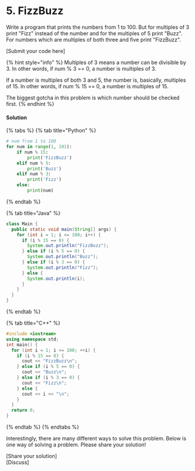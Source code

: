 # 5. FizzBuzz

Write a program that prints the numbers from 1 to 100. But for multiples of 3 print "Fizz" instead of the number and for the multiples of 5 print "Buzz". For numbers which are multiples of both three and five print "FizzBuzz".

\[Submit your code here\]

{% hint style="info" %}
Multiples of 3 means a number can be divisible by 3. In other words, if num % 3 == 0, a number is multiples of 3.

If a number is multiples of both 3 and 5, the number is, basically, multiples of 15. In other words, if num % 15 == 0, a number is multiples of 15.

The biggest gotcha in this problem is which number should be checked first.
{% endhint %}

#### Solution

{% tabs %}
{% tab title="Python" %}
```python
# num from 1 to 100
for num in range(1, 101):
    if num % 15:
        print('FizzBuzz')
    elif num % 5:
        print('Buzz')
    elif num % 3:
        print('Fizz')
    else:
        print(num)
```
{% endtab %}

{% tab title="Java" %}


```java
class Main {
  public static void main(String[] args) {
    for (int i = 1; i <= 100; i++) {
      if (i % 15 == 0) {
        System.out.println("FizzBuzz");
      } else if (i % 5 == 0) {
        System.out.println("Buzz");
      } else if (i % 3 == 0) {
        System.out.println("Fizz");
      } else {
        System.out.println(i);
      }
    }
  }
}
```
{% endtab %}

{% tab title="C++" %}
```cpp
#include <iostream>
using namespace std;
int main() {
  for (int i = 1; i <= 100; ++i) {
    if (i % 15 == 0) {
      cout << "FizzBuzz\n";
    } else if (i % 5 == 0) {
      cout << "Buzz\n";
    } else if (i % 3 == 0) {
      cout << "Fizz\n";
    } else {
      cout << i << "\n";
    }
  }
  return 0;
}
```
{% endtab %}
{% endtabs %}

Interestingly, there are many different ways to solve this problem. Below is one way of solving a problem. Please share your solution!

\[Share your solution\]  
\[Discuss\]

